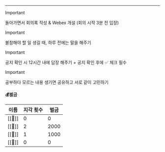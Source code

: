 ---

> [!important]  
> 돌아가면서 회의록 작성 & Webex 개설 (회의 시작 3분 전 입장)  
  
> [!important]  
> 불참해야 할 일 생길 때, 하루 전에는 말을 해주기  
  
> [!important]  
> 공지 확인 시 12시간 내에 답장 해주기 + 공지 확인 후에 ✅ 체크 필수  
  
> [!important]  
> 공부하다 모르는 내용 생기면 공유하고 서로 같이 고민하기  

  

  

#### 💰벌금

|이름|지각 횟수|벌금|
|---|---|---|
|[[🐤]]|0|0|
|[[🤖]]|2|2000|
|[[🫠]]|1|1000|
|[[🐳]]|0|0|